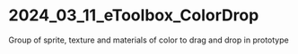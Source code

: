 # 2024_03_11_eToolbox_ColorDrop
Group of sprite, texture and materials of color to drag and drop in prototype
